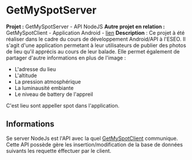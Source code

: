 # GetMySpotServer
**Projet :** GetMySpotServer - API NodeJS
**Autre projet en relation :** GetMySpotClient - Application Android - [lien](https://github.com/HydroZFR/GetMySpotClient)
**Description** : Ce projet à été réaliser dans le cadre du cours de développement Android/API à l'ESEO. Il s'agit d'une application permetant à leur utilisateurs de publier des photos de lieu qu'il apprécis au cours de leur balade. Elle permet également de partager d'autre informations en plus de l'image : 
* L'adresse du lieu
* L'altitude
* La pression atmosphérique
* La luminausité embiante
* Le niveau de battery de l'appreil

C'est lieu sont appeller spot dans l'application.


## Informations
Se server NodeJs est l'API avec la quel [GetMySpotClient](https://github.com/HydroZFR/GetMySpotClient) communique. Cette API possède gère les insertion/modification de la base de données suivants les requette éffectuer par le client.
